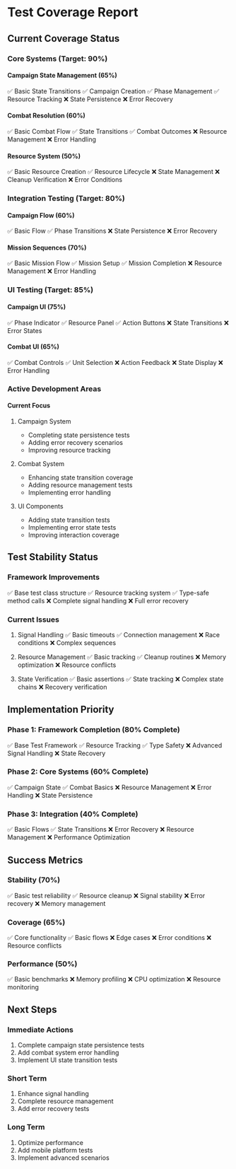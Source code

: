 # Test Coverage Report

## Current Coverage Status

### Core Systems (Target: 90%)

#### Campaign State Management (65%)
✅ Basic State Transitions
✅ Campaign Creation
✅ Phase Management
✅ Resource Tracking
❌ State Persistence
❌ Error Recovery

#### Combat Resolution (60%)
✅ Basic Combat Flow
✅ State Transitions
✅ Combat Outcomes
❌ Resource Management
❌ Error Handling

#### Resource System (50%)
✅ Basic Resource Creation
✅ Resource Lifecycle
❌ State Management
❌ Cleanup Verification
❌ Error Conditions

### Integration Testing (Target: 80%)

#### Campaign Flow (60%)
✅ Basic Flow
✅ Phase Transitions
❌ State Persistence
❌ Error Recovery

#### Mission Sequences (70%)
✅ Basic Mission Flow
✅ Mission Setup
✅ Mission Completion
❌ Resource Management
❌ Error Handling

### UI Testing (Target: 85%)

#### Campaign UI (75%)
✅ Phase Indicator
✅ Resource Panel
✅ Action Buttons
❌ State Transitions
❌ Error States

#### Combat UI (65%)
✅ Combat Controls
✅ Unit Selection
❌ Action Feedback
❌ State Display
❌ Error Handling

### Active Development Areas

#### Current Focus
1. Campaign System
   - Completing state persistence tests
   - Adding error recovery scenarios
   - Improving resource tracking

2. Combat System
   - Enhancing state transition coverage
   - Adding resource management tests
   - Implementing error handling

3. UI Components
   - Adding state transition tests
   - Implementing error state tests
   - Improving interaction coverage

## Test Stability Status

### Framework Improvements
✅ Base test class structure
✅ Resource tracking system
✅ Type-safe method calls
❌ Complete signal handling
❌ Full error recovery

### Current Issues
1. Signal Handling
   ✅ Basic timeouts
   ✅ Connection management
   ❌ Race conditions
   ❌ Complex sequences

2. Resource Management
   ✅ Basic tracking
   ✅ Cleanup routines
   ❌ Memory optimization
   ❌ Resource conflicts

3. State Verification
   ✅ Basic assertions
   ✅ State tracking
   ❌ Complex state chains
   ❌ Recovery verification

## Implementation Priority

### Phase 1: Framework Completion (80% Complete)
✅ Base Test Framework
✅ Resource Tracking
✅ Type Safety
❌ Advanced Signal Handling
❌ State Recovery

### Phase 2: Core Systems (60% Complete)
✅ Campaign State
✅ Combat Basics
❌ Resource Management
❌ Error Handling
❌ State Persistence

### Phase 3: Integration (40% Complete)
✅ Basic Flows
✅ State Transitions
❌ Error Recovery
❌ Resource Management
❌ Performance Optimization

## Success Metrics

### Stability (70%)
✅ Basic test reliability
✅ Resource cleanup
❌ Signal stability
❌ Error recovery
❌ Memory management

### Coverage (65%)
✅ Core functionality
✅ Basic flows
❌ Edge cases
❌ Error conditions
❌ Resource conflicts

### Performance (50%)
✅ Basic benchmarks
❌ Memory profiling
❌ CPU optimization
❌ Resource monitoring

## Next Steps

### Immediate Actions
1. Complete campaign state persistence tests
2. Add combat system error handling
3. Implement UI state transition tests

### Short Term
1. Enhance signal handling
2. Complete resource management
3. Add error recovery tests

### Long Term
1. Optimize performance
2. Add mobile platform tests
3. Implement advanced scenarios 